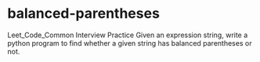# balanced-parentheses
Leet_Code_Common Interview Practice 
Given an expression string, write a python program to find whether a given string has balanced parentheses or not.
